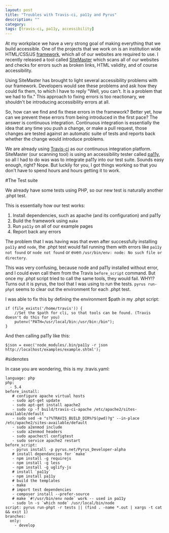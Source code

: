 ```yaml
---
layout: post
title: "Troubles with Travis-ci, pa11y and Pyrus"
description: ""
category: 
tags: [travis-ci, pa11y, accessibility]
---
```


At my workplace we have a very strong goal of making everything that we build accessible.  One of the projects that we work on is an institution wide HTML/CSS/JS [framework](https://github.com/unl/wdntemplates/), which all of our websites are required to use.  I recently released a tool called [SiteMaster](https://github.com/unlsitemaster/site_master) which scans all of our websites and checks for errors such as broken links, HTML validity, and of course accessibility.

Using SiteMaster has brought to light several accessibility problems with our framework.  Developers would see these problems and ask how they could fix them, to which I have to reply "Well, you can't.  It is a problem that we had to fix."  This approach to fixing errors is too reactionary, we shouldn't be introducing accessibility errors at all.

So, how can we find and fix these errors in the framework?  Better yet, how can we prevent these errors from being introduced in the first pace?  The answer is continuous integration.  Continuous integration is essentially the idea that any time you push a change, or make a pull request, those changes are tested against an automatic suite of tests and reports back whether the change would introduce problems.

We are already using [Travis-ci](https://travis-ci.org/) as our continuous integration platform.  SiteMaster (our scanning tool) is using an accessibility tester called [pa11y](https://github.com/nature/pa11y), so all I had to do was was to integrate pa11y into our test suite.  Sounds easy enough, right?  Nope.  But luckily for you, I got things working so that you don't have to spend hours and hours getting it to work.
 
#The Test suite

We already have some tests using PHP, so our new test is naturally another .phpt test.

This is essentially how our test works:

1. Install dependencies, such as apache (and its configuration) and pa11y
2. Build the framework using `make`
3. Run `pa11y` on all of our example pages
4. Report back any errors

The problem that I was having was that even after successfully installing `pa11y` and `node`, the .phpt test would fail running them with errors like `pa11y not found` or `node not found` or even `/usr/bin/env: node: No such file or directory`.

This was very confusing, because node and pa11y installed without error, and I could even call them from the Travis `before_script` command.  But once my .phpt script tried to call the same tools, they would fail.  WHY!?  Turns out it is pyrus, the tool that I was using to run the tests.  `pyrus run-phpt` seems to clear out the environment for each .phpt test.

I was able to fix this by defining the environment $path in my .phpt script:

```
if (file_exists('/home/travis')) {
    //Set the $path for cli, so that tools can be found. (Travis doesn't do this for you)
    putenv("PATH=/usr/local/bin:/usr/bin:/bin");
}
```

And then calling pa11y like this:

```
$json = exec('node_modules/.bin/pa11y -r json http://localhost/examples/example.shtml');
```


#sidenotes

In case you are wondering, this is my .travis.yaml:

```
language: php
php:
  - 5.4
before_install:
   # configure apache virtual hosts
   - sudo apt-get update
   - sudo apt-get install apache2
   - sudo cp -f build/travis-ci-apache /etc/apache2/sites-available/default
   - sudo sed -e "s?%TRAVIS_BUILD_DIR%?$(pwd)?g" --in-place /etc/apache2/sites-available/default
   - sudo a2enmod include
   - sudo a2enmod headers
   - sudo apachectl configtest
   - sudo service apache2 restart
before_script: 
   - pyrus install -p pyrus.net/Pyrus_Developer-alpha
   # install dependancies for `make`
   - npm install -g requirejs
   - npm install -g less
   - npm install -g uglify-js
   # install `pa11y`
   - npm install pa11y
   # build the templates
   - make
   # import test dependencies
   - composer install --prefer-source
   # make `#!/usr/bin/env node` work -- used in pa11y
   - sudo ln -s `which node` /usr/local/bin/node
script: pyrus run-phpt -r tests || (find . -name *.out | xargs -t cat && exit 1)
branches:
  only:
    - develop
```

